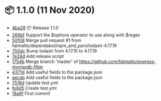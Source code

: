 # 📦 1.1.0 (11 Nov 2020)
- [4ba28](https://github.com/fatmatto/express-mongodb-filter/commit/4ba28d7407dc22396228a6e47c3179fc673c2a78)  📦 Release 1.1.0
- [269bf](https://github.com/fatmatto/express-mongodb-filter/commit/269bf630dac610e0b5a9e73c828a6b0e097754f0)  Support the $options operator to use along with $regex
- [50f08](https://github.com/fatmatto/express-mongodb-filter/commit/50f084b3b37d307749801df96187f3364294a246)  Merge pull request #1 from fatmatto/dependabot/npm_and_yarn/lodash-4.17.19
- [750dc](https://github.com/fatmatto/express-mongodb-filter/commit/750dc481622abdec9ada859085c3aa1baf51344e)  Bump lodash from 4.17.15 to 4.17.19
- [7e24d](https://github.com/fatmatto/express-mongodb-filter/commit/7e24d82ead77e0a1c85ce634a6479f2d5e5eb348)  Add release script
- [1754b](https://github.com/fatmatto/express-mongodb-filter/commit/1754b5df3172c02cdf3a2bc4e72cfe985060d330)  Merge branch 'master' of https://github.com/fatmatto/express-mongodb-filter
- [4371d](https://github.com/fatmatto/express-mongodb-filter/commit/4371d79df842fe65f5770a87a28fc43d560dfbb2)  Add useful fields to the package.json
- [aecab](https://github.com/fatmatto/express-mongodb-filter/commit/aecab244ec9b56443b1c6296aa448c0c04e2c47d)  Add useful fields to the package.json
- [7518d](https://github.com/fatmatto/express-mongodb-filter/commit/7518d79b58e6fc2a5aa508f9a62d11872ae54427)  Update test.yml
- [fe8d5](https://github.com/fatmatto/express-mongodb-filter/commit/fe8d50dd8abea6d09f90d7372449d25e4741e12f)  Create test.yml
- [18a9f](https://github.com/fatmatto/express-mongodb-filter/commit/18a9f696eea66db436f80442e46f81352b13f398)  First commit

